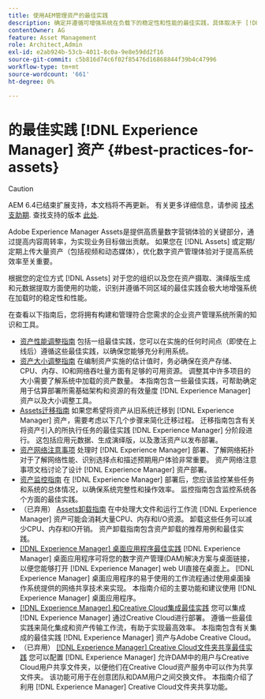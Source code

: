 ```yaml
---
title: 使用AEM管理资产的最佳实践
description: 确定并遵循可增强系统在负载下的稳定性和性能的最佳实践，具体取决于 [!DNL Experience Manager] 资产部署以及用于摄取和处理资产的功能。
contentOwner: AG
feature: Asset Management
role: Architect,Admin
exl-id: e2ab924b-53cb-4011-8c0a-9e8e59dd2f16
source-git-commit: c5b816d74c6f02f85476d16868844f39b4c47996
workflow-type: tm+mt
source-wordcount: '661'
ht-degree: 0%

---
```


# 的最佳实践 [!DNL Experience Manager] 资产 {#best-practices-for-assets}

>[!CAUTION]
>
>AEM 6.4已结束扩展支持，本文档将不再更新。 有关更多详细信息，请参阅 [技术支助期](https://helpx.adobe.com/cn/support/programs/eol-matrix.html). 查找支持的版本 [此处](https://experienceleague.adobe.com/docs/).

Adobe Experience Manager Assets是提供高质量数字营销体验的关键部分，通过提高内容周转率，为实现业务目标做出贡献。 如果您在 [!DNL Assets] 或定期/定期上传大量资产（包括视频和动态媒体），优化数字资产管理体验对于提高系统效率至关重要。

根据您的定位方式 [!DNL Assets] 对于您的组织以及您在资产摄取、演绎版生成和元数据提取方面使用的功能，识别并遵循不同区域的最佳实践会极大地增强系统在加载时的稳定性和性能。

在查看以下指南后，您将拥有构建和管理符合您需求的企业资产管理系统所需的知识和工具。

* [资产性能调整指南](performance-tuning-guidelines.md)
包括一组最佳实践，您可以在实施的任何时间点（即使在上线后）遵循这些最佳实践，以确保您能够充分利用系统。
* [资产大小调整指南](assets-sizing-guide.md)
在编制资产实施的估计值时，务必确保在资产存储、CPU、内存、IO和网络吞吐量方面有足够的可用资源。 调整其中许多项目的大小需要了解系统中加载的资产数量。 本指南包含一些最佳实践，可帮助确定用于估算部署所需基础架构和资源的有效量度 [!DNL Experience Manager] 资产以及大小调整工具。
* [Assets迁移指南](assets-migration-guide.md)
如果您希望将资产从旧系统迁移到 [!DNL Experience Manager] 资产，需要考虑以下几个步骤来简化迁移过程。 迁移指南包含有关将资产引入的所执行任务的最佳实践 [!DNL Experience Manager] 分阶段进行。 这包括应用元数据、生成演绎版，以及激活资产以发布部署。
* [资产网络注意事项](assets-network-considerations.md)
处理时 [!DNL Experience Manager] 部署、了解网络拓扑对于了解网络性能、识别选择点和描述预期用户体验非常重要。 资产网络注意事项文档讨论了设计 [!DNL Experience Manager] 资产部署。
* [资产监控指南](assets-monitoring-best-practices.md)
在 [!DNL Experience Manager] 部署后，您应该监控某些任务和系统的总体情况，以确保系统完整性和操作效率。 监控指南包含监控系统各个方面的最佳实践。
* （已弃用） [Assets卸载指南](assets-offloading-best-practices.md)
在中处理大文件和运行工作流 [!DNL Experience Manager] 资产可能会消耗大量CPU、内存和I/O资源。 卸载这些任务可以减少CPU、内存和IO开销。 资产卸载指南包含资产卸载的推荐用例和最佳实践。
* [[!DNL Experience Manager] 桌面应用程序最佳实践](https://helpx.adobe.com/experience-manager/desktop-app/aem-desktop-app-best-practices.html)
   [!DNL Experience Manager] 桌面应用程序可将您的数字资产管理(DAM)解决方案与桌面链接，以便您能够打开 [!DNL Experience Manager] web UI直接在桌面上。 [!DNL Experience Manager] 桌面应用程序的易于使用的工作流程通过使用桌面操作系统提供的网络共享技术来实现。 本指南介绍的主要功能和建议使用 [!DNL Experience Manager] 桌面应用程序。
* [[!DNL Experience Manager] 和Creative Cloud集成最佳实践](aem-cc-integration-best-practices.md)
您可以集成 [!DNL Experience Manager] 通过Creative Cloud进行部署。 遵循一些最佳实践来简化集成和资产传输工作流，有助于实现最高效率。 本指南包含有关集成的最佳实践 [!DNL Experience Manager] 资产与Adobe Creative Cloud。
* （已弃用） [[!DNL Experience Manager] Creative Cloud文件夹共享最佳实践](aem-cc-folder-sharing-best-practices.md)
您可以配置 [!DNL Experience Manager] 允许DAM中的用户与Creative Cloud用户共享文件夹，以便他们在Creative Cloud资产服务中可以作为共享文件夹。 该功能可用于在创意团队和DAM用户之间交换文件。 本指南介绍了利用 [!DNL Experience Manager] Creative Cloud文件夹共享功能。
